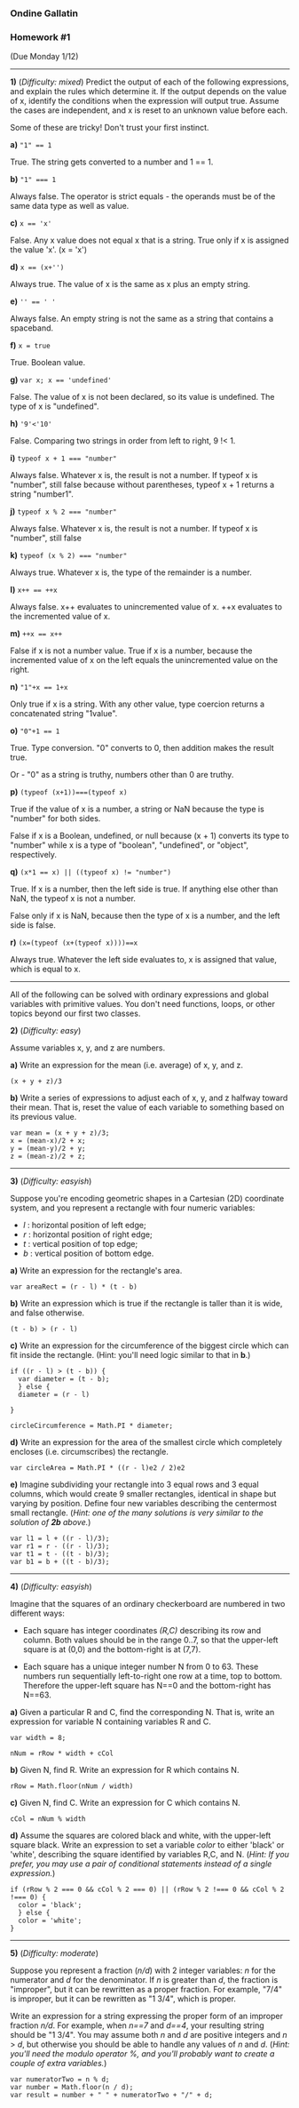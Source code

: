### Ondine Gallatin

### Homework #1
(Due Monday 1/12)

---

**1)** (_Difficulty: mixed_)
Predict the output of each of the following expressions, and explain the rules which determine it.
If the output depends on the value of x, identify the conditions when the expression will output true.  Assume the cases are independent, and x is reset to an unknown value before each.

Some of these are tricky!  Don't trust your first instinct.  


**a)** `"1" == 1`

True. The string gets converted to a number and 1 == 1.

**b)** `"1" === 1`

Always false. The operator is strict equals - the operands must be of the same data type as well as value.

**c)** `x == 'x'`

False. Any x value does not equal x that is a string. True only if x is assigned the value 'x'. (x = 'x')

**d)** `x == (x+'')`

Always true. The value of x is the same as x plus an empty string.

**e)** `'' == ' '`

Always false. An empty string is not the same as a string that contains a spaceband.

**f)** `x = true`

True. Boolean value.

**g)** `var x; x == 'undefined'`

False. The value of x is not been declared, so its value is undefined. The type of x is "undefined".

**h)** `'9'<'10'`

False. Comparing two strings in order from left to right, 9 !< 1.

**i)** `typeof x + 1 === "number"`

Always false. Whatever x is, the result is not a number. If typeof x is "number", still false because without parentheses, typeof x + 1 returns a string "number1".

**j)** `typeof x % 2 === "number"`

Always false. Whatever x is, the result is not a number. If typeof x is "number", still false

**k)** `typeof (x % 2) === "number"`

Always true. Whatever x is, the type of the remainder is a number.

**l)** `x++ == ++x`

Always false. x++ evaluates to unincremented value of x. ++x evaluates to the incremented value of x.

**m)** `++x == x++`

False if x is not a number value. True if x is a number, because the incremented value of x on the left equals the unincremented value on the right.

**n)** `"1"+x == 1+x`

Only true if x is a string. With any other value, type coercion returns a concatenated string "1value".

**o)** `"0"+1 == 1`

True. Type conversion. "0" converts to 0, then addition makes the result true.

Or - "0" as a string is truthy, numbers other than 0 are truthy.

**p)** `(typeof (x+1))===(typeof x)`

True if the value of x is a number, a string or NaN because the type is "number" for both sides.

False if x is a Boolean, undefined, or null because (x + 1) converts its type to "number" while x is a type of "boolean", "undefined", or "object", respectively.

**q)** `(x*1 == x) || ((typeof x) != "number")`

True. If x is a number, then the left side is true. If anything else other than NaN, the typeof x is not a number.

False only if x is NaN, because then the type of x is a number, and the left side is false.

**r)** `(x=(typeof (x+(typeof x))))==x`

Always true. Whatever the left side evaluates to, x is assigned that value, which is equal to x.

---

All of the following can be solved with ordinary expressions and global variables with primitive values. You don't need functions, loops, or other topics beyond our first two classes.

 **2)** (_Difficulty: easy_)

Assume variables x, y, and z are numbers.

**a)**
Write an expression for the mean (i.e. average) of x, y, and z.

`(x + y + z)/3`

**b)**
Write a series of expressions to adjust each of x, y, and z halfway toward their mean.
That is, reset the value of each variable to something based on its previous value.

```
var mean = (x + y + z)/3;
x = (mean-x)/2 + x;
y = (mean-y)/2 + y;
z = (mean-z)/2 + z;
```
---

**3)** (_Difficulty: easyish_)

Suppose you're encoding geometric shapes in a Cartesian (2D) coordinate system, and you represent a rectangle with four numeric variables:

- _l_ : horizontal position of left edge;
- _r_ : horizontal position of right edge;
- _t_ : vertical position of top edge;
- _b_ : vertical position of bottom edge.

**a)**
Write an expression for the rectangle's area.

`var areaRect = (r - l) * (t - b)`

**b)**
Write an expression which is true if the rectangle is taller than it is wide, and false otherwise.

`(t - b) > (r - l)`

**c)**
Write an expression for the circumference of the biggest circle which can fit inside the rectangle.  (Hint: you'll need logic similar to that in **b**.)

```
if ((r - l) > (t - b)) { 
  var diameter = (t - b); 
  } else { 
  diameter = (r - l)
 
}

circleCircumference = Math.PI * diameter;
```

**d)**
Write an expression for the area of the smallest circle which completely encloses (i.e. circumscribes) the rectangle.

`var circleArea = Math.PI * ((r - l)e2 / 2)e2`

**e)**
Imagine subdividing your rectangle into 3 equal rows and 3 equal columns, which would create 9 smaller rectangles, identical in shape but varying by position.
Define four new variables describing the centermost small rectangle.
(_Hint: one of the many solutions is very similar to the solution of **2b** above._)

```
var l1 = l + ((r - l)/3);
var r1 = r - ((r - l)/3);
var t1 = t - ((t - b)/3);
var b1 = b + ((t - b)/3);
```
---

**4)** (_Difficulty: easyish_)

Imagine that the squares of an ordinary checkerboard are numbered in two different ways:

* Each square has integer coordinates _(R,C)_ describing its row and column.  Both values should be in the range 0..7, so that the upper-left square is at (0,0) and the bottom-right is at (7,7).

* Each square has a unique integer number N from 0 to 63.  These numbers run sequentially left-to-right one row at a time, top to bottom.  Therefore the upper-left square has N==0 and the bottom-right has N==63.

**a)**  Given a particular R and C, find the corresponding N.  That is, write an expression for variable N containing variables R and C.

`var width = 8;`

`nNum = rRow * width + cCol`

**b)**  Given N, find R.  Write an expression for R which contains N.

`rRow = Math.floor(nNum / width)`

**c)**  Given N, find C.  Write an expression for C which contains N.

`cCol = nNum % width`

**d)**  Assume the squares are colored black and white, with the upper-left square black.
Write an expression to set a variable _color_ to either 'black' or 'white', describing the square identified by variables R,C, and N.
(_Hint: If you prefer, you may use a pair of conditional statements instead of a single expression._)

```
if (rRow % 2 === 0 && cCol % 2 === 0) || (rRow % 2 !=== 0 && cCol % 2 !=== 0) {
  color = 'black';
  } else {
  color = 'white';
}
```
---

**5)** (_Difficulty: moderate_)

Suppose you represent a fraction (_n/d_) with 2 integer variables: _n_ for the numerator and _d_ for the denominator.
If _n_ is greater than _d_, the fraction is "improper", but it can be rewritten as a proper fraction.  For example, "7/4" is improper, but it can be rewritten as "1 3/4", which is proper.

Write an expression for a string expressing the proper form of an improper fraction _n/d_.  For example, when _n==7_ and _d==4_, your resulting string should be "1 3/4".  You may assume both _n_ and _d_ are positive integers and _n_ > _d_, but otherwise you should be able to handle any values of _n_ and _d_.
(_Hint: you'll need the modulo operator _%_, and you'll probably want to create a couple of extra variables._)

```
var numeratorTwo = n % d;
var number = Math.floor(n / d);
var result = number + " " + numeratorTwo + "/" + d;
```
